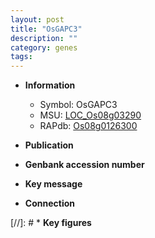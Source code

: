 ```yaml
---
layout: post
title: "OsGAPC3"
description: ""
category: genes
tags: 
---
```


* **Information**  
    + Symbol: OsGAPC3  
    + MSU: [LOC_Os08g03290](http://rice.uga.edu/cgi-bin/ORF_infopage.cgi?orf=LOC_Os08g03290)  
    + RAPdb: [Os08g0126300](http://rapdb.dna.affrc.go.jp/viewer/gbrowse_details/irgsp1?name=Os08g0126300)  

* **Publication**  

* **Genbank accession number**  

* **Key message**  

* **Connection**  

[//]: # * **Key figures**  


